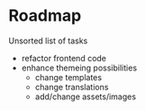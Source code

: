 # Roadmap
Unsorted list of tasks

- refactor frontend code
- enhance themeing possibilities
  - change templates
  - change translations
  - add/change assets/images

